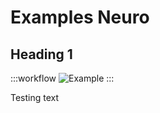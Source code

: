# Examples Neuro

## Heading 1

:::workflow
![Example](~/workflows/testing2/TrialBasedSession3.bonsai)
:::


Testing text
